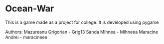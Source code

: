 # Ocean-War

This is a game made as a project for college.
It is developed using pygame


Authors: 
Mazureanu Grigorian - Grig13
Sanda Mihnea - Mihneea
Maracine Andrei - maracineee
